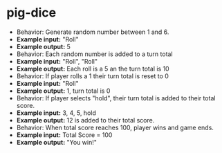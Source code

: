 # pig-dice

* Behavior: Generate random number between 1 and 6.
* **Example input:** "Roll"
* **Example output:** 5
* Behavior: Each random number is added to a turn total
* **Example input:** "Roll", "Roll"
* **Example output:** Each roll is a 5 an the turn total is 10
* Behavior: If player rolls a 1 their turn total is reset to 0
* **Example input:** "Roll"
* **Example output:** 1, turn total is 0
* Behavior: If player selects "hold", their turn total is added to their total score.
* **Example input:** 3, 4, 5, hold
* **Example output:** 12 is added to their total score.
* Behavior: When total score reaches 100, player wins and game ends.
* **Example input:** Total Score = 100
* **Example output:** "You win!"
